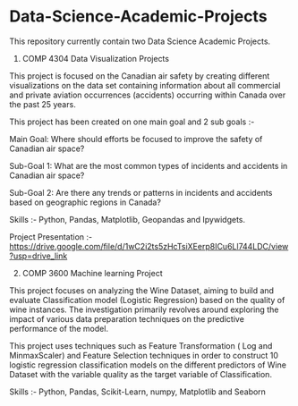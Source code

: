# Data-Science-Academic-Projects

This repository currently contain two Data Science Academic Projects.

1. COMP 4304 Data Visualization Projects

This project is focused on the  Canadian air safety by creating different visualizations on the data set containing information about all commercial and private aviation occurrences (accidents) occurring within Canada over the past 25 years.

This project has been created on one main goal and 2 sub goals :-

Main Goal: Where should efforts be focused to improve the safety of Canadian air space?

Sub-Goal 1: What are the most common types of incidents and accidents in Canadian air space?

Sub-Goal 2: Are there any trends or patterns in incidents and accidents based on geographic regions in Canada?

Skills :- Python, Pandas, Matplotlib, Geopandas and Ipywidgets.

Project Presentation :- https://drive.google.com/file/d/1wC2i2ts5zHcTsiXEerp8ICu6Ll744LDC/view?usp=drive_link


2. COMP 3600 Machine learning Project

This project focuses on analyzing the Wine Dataset, aiming to build and evaluate Classification model (Logistic Regression) based on the quality of wine instances. The investigation primarily revolves around exploring the impact of various data preparation techniques on the predictive performance of the model.

This project uses techniques such as Feature Transformation ( Log and MinmaxScaler) and Feature Selection techniques in order to construct 10 logistic regression classification models on the different predictors of Wine Dataset with the variable quality as the target variable of Classification.

Skills :-  Python, Pandas, Scikit-Learn, numpy, Matplotlib and Seaborn 

